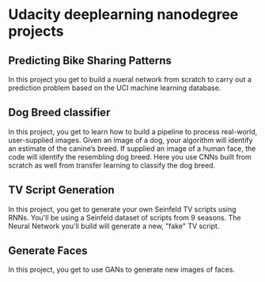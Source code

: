# Udacity deeplearning nanodegree projects

## Predicting Bike Sharing Patterns

In this project you get to build a nueral network from scratch to carry out a prediction problem based on the UCI machine learning database.


## Dog Breed classifier

In this project, you get to learn how to build a pipeline to process real-world, user-supplied images. Given an image of a dog, your algorithm will identify an estimate of the canine’s breed. If supplied an image of a human face, the code will identify the resembling dog breed. Here you use  CNNs built from scratch as
well from transfer learning to classify the dog breed.



## TV Script Generation

In this project, you get to generate your own Seinfeld TV scripts using RNNs. You'll be using a Seinfeld dataset of scripts from 9 seasons. The Neural Network you'll build will generate a new, "fake" TV script.


## Generate Faces

In this project, you get to use GANs to generate new images of faces.
